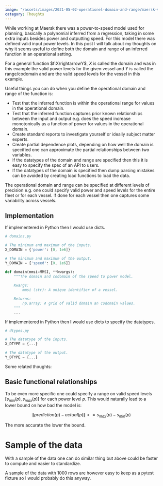 ```yaml
---
image: "/assets/images/2021-05-02-operationel-domain-and-range/maersk-vessel.jpeg"
category: Thoughts
---
```


While working at Maersk there was a power-to-speed model used for planning, basically a polynomial inferred from a regression, taking in some extra inputs besides power and outputting speed. For this model there was defined valid input power levels. In this post I will talk about my thoughts on why it seems useful to define both the domain and range of an inferred function in an operational setting. <!--more-->

For a general function $f:X\rightarrowY$, $X$ is called the domain and was in this example the valid power levels for the given vessel and $Y$ is called the range/codomain and are the valid speed levels for the vessel in this example.

Useful things you can do when you define the operational domain and range of the function is:

- Test that the inferred function is within the operational range for values in the operational domain.
- Test that the inferred function captures prior known relationships between the input and output e.g. does the speed increase monotonically as a function of power for values in the operational domain. 
- Create standard reports to investigate yourself or ideally subject matter experts.
- Create partial dependence plots, depending on how well the domain is specified one can approximate the partial relationships between two variables.
- If the datatypes of the domain and range are specified then this it is easy to specify the spec of an API to users.
- If the datatypes of the domain is specified then dump parsing mistakes can be avoided by creating load functions to load the data.

The operational domain and range can be specified at different levels of precision e.g. one could specify valid power and speed levels for the entire fleet or for each vessel. If done for each vessel then one captures some variability across vessels. 

## Implementation

If implementered in Python then I would use dicts.

```Python
# domains.py

# The minimum and maximum of the inputs.
X_DOMAIN = {'power': [0, 1e6]}

# The minimum and maximum of the output.
Y_DOMAIN = {'speed': [0, 1e6]}

def domain(mmsi=MMSI, **kwargs):
    """The domain and codomain of the speed to power model.
    
    Kwargs:
        mmsi (str): A unique identifier of a vessel.

    Returns:
        np.array: A grid of valid domain an codomain values.
    """
    ...
```

If implementered in Python then I would use dicts to specify the datatypes.

```Python
# dtypes.py

# The datatype of the inputs.
X_DTYPE = {...}

# The datatype of the output.
Y_DTYPE = {...}
```

Some related thoughts:

## Basic functional relationships

To be even more specific one could specify a range on valid speed levels $[s_{min}(p), s_{max}(p)]$ for each power level $p$. This would naturally lead to a lower bound on how bad the model is:

$$
\lVert prediction(p) - actual(p) \rVert <= s_{max}(p) - s_{min}(p)
$$

The more accurate the lower the bound.

# Sample of the data

With a sample of the data one can do similar thing but above could be faster to compute and easier to standardize.

A sample of the data with 1000 rows are however easy to keep as a pytest fixture so I would probably do this anyway.
